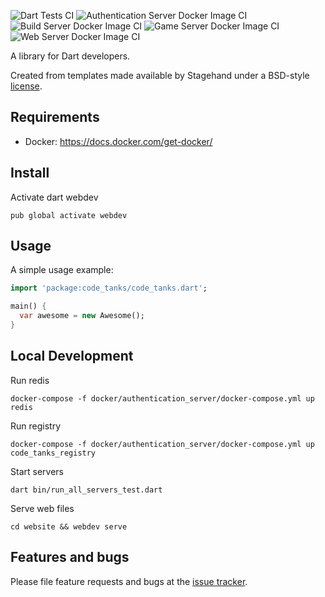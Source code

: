 ![Dart Tests CI](https://github.com/Derrick56007/code_tanks/workflows/Dart%20Tests%20CI/badge.svg)
![Authentication Server Docker Image CI](https://github.com/Derrick56007/code_tanks/workflows/Authentication%20Server%20Docker%20Image%20CI/badge.svg)
![Build Server Docker Image CI](https://github.com/Derrick56007/code_tanks/workflows/Build%20Server%20Docker%20Image%20CI/badge.svg)
![Game Server Docker Image CI](https://github.com/Derrick56007/code_tanks/workflows/Game%20Server%20Docker%20Image%20CI/badge.svg)
![Web Server Docker Image CI](https://github.com/Derrick56007/code_tanks/workflows/Web%20Server%20Docker%20Image%20CI/badge.svg)

A library for Dart developers.

Created from templates made available by Stagehand under a BSD-style
[license](https://github.com/dart-lang/stagehand/blob/master/LICENSE).

Requirements
------------

- Docker: https://docs.docker.com/get-docker/

Install
--------------

Activate dart webdev
```
pub global activate webdev
```

## Usage

A simple usage example:

```dart
import 'package:code_tanks/code_tanks.dart';

main() {
  var awesome = new Awesome();
}
```

## Local Development

Run redis
```
docker-compose -f docker/authentication_server/docker-compose.yml up redis
```
Run registry
```
docker-compose -f docker/authentication_server/docker-compose.yml up code_tanks_registry
```
Start servers
```
dart bin/run_all_servers_test.dart
```

Serve web files
```
cd website && webdev serve
```
## Features and bugs

Please file feature requests and bugs at the [issue tracker][tracker].

[tracker]: http://example.com/issues/replaceme

